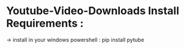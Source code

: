 # Youtube-Video-Downloads Install Requirements :
-> install in your windows powershell : pip install pytube
